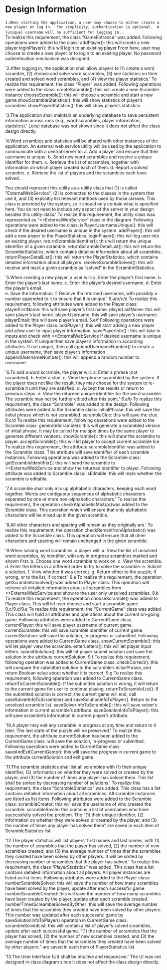 Design Information
==========

`1.When starting the application, a user may choose to either create a new player or log in.  For simplicity, authentication is optional.  A (unique) username will be sufficient for logging in.` .   
To realize this requirement, the class “GameEntrance” was added.
Following operations were added to the class:
addPlayer(): this will create a new player
loginPlayer(): this will login to an existing player
From here, user may choose to create a new player or to login to an existing player.
No password authentication mechanism was designed.

'2.After logging in, the application shall allow players to  (1) create a word scramble, (2) choose and solve word scrambles, (3) see statistics on their created and solved word scrambles, and (4) view the player statistics.'
To realize this requirement, the class “Player” was added.
Following operations were added to the class:
createScramble(): this will create a new Scramble instance
chooseScramble(): this will choose a scramble and start a new game
showScrambleStatistics(): this will show statistics of player’s scrambles
showPlayerStatistics(): this will show player’s statistics

'3.The application shall maintain an underlying database to save persistent information across runs (e.g., word scrambles, player information, statistics).'
Local database was not shown since it does not affect the class design directly.

'4.Word scrambles and statistics will be shared with other instances of the application.  An external web service utility will be used by the application to communicate with a central server to:
a.	Add a player and ensure that their username is unique.
b.	Send new word scrambles and receive a unique identifier for them.
c.	Retrieve the list of scrambles, together with information on which player created each of them.
d.	Report a solved scramble.
e.	Retrieve the list of players and the scrambles each have solved.

You should represent this utility as a utility class that (1) is called "ExternalWebService", (2) is connected to the classes in the system that use it, and (3) explicitly list relevant methods used by those classes.  This class is provided by the system, so it should only contain what is specified here. You do not need to include any aspect of the server in your design besides this utility class.'
To realize this requirement, the utility class was represented as “<<utility>>ExternalWebService” class in the diagram.
Following operations were added to the class:
isPlayerUsernameUnique(): this will check if the desired username is unique in the system.
addPlayer(): this will add a new player to the PlayerStatistics.
loginPlayer(): this will log user into an existing player.
returnScrambleIdentifier(): this will return the unique identifier of a given scramble.
returnScrambleDetailList(): this will return the ScrambleStatistics, which contains detailed information about all scrambles.
returnPlayerDetailList(): this will return the PlayerStatistics, which contains detailed information about all players.
receiveScrambleSolved(): this will receive and mark a given scramble as “solved” in the ScrambleStatistics.

'5.When creating a new player, a user will:
a.	Enter the player’s first name.
b.	Enter the player’s last name.
c.	Enter the player’s desired username.
d.	Enter the player’s email.  
e.	Save the information.
f.	Receive the returned username, with possibly a number appended to it to ensure that it is unique.'
5.a/b/c/d
To realize this requirement, following attributes were added to the Player class:
playerFirstName: this will save player’s first name.
playerLastName: this will save player’s last name.
playerUsername: this will save player’s username.
playerEmail: this will save player’s email.
5.e/f
Following operations were added to the Player class:
addPlayer(): this will start adding a new player and allow user to input player information.
savePlayerInfo() : this will take in inputs and check with <<utility>>ExternalWebService if desired username is unique in the system. If unique then save player’s information in according attributes. If not unique, then call appendUsernameNumber() to create a unique username, then save player’s information       .
appendUsernameNumber(): this will append a random number to username.

'6.To add a word scramble, the player will:
a.	Enter a phrase (not scrambled).
b.	Enter a clue.
c.	View the phrase scrambled by the system. If the player does not like the result, they may choose for the system to re-scramble it until they are satisfied.
d.	Accept the results or return to previous steps.
e.	View the returned unique identifier for the word scramble. The scramble may not be further edited after this point.'
6.a/b
To realize this requirement, the class “Scramble” was added to the design.
Following attributes were added to the Scramble class:
initialPhrase: this will save the initial phrase which is not scrambled.
scrambleClue: this will save the clue.
6.c/d
To realize this requirement, following operations were added to the Scramble class:
generateScramble(): this will generate a scrambled version of initial phrase. It may be called for multiple times by the same player to generate different versions.
showScramble(): this will show the scramble to player.
acceptScramble(): this will let player to accept current scramble
6.e
To realize this requirement, the attribute scrambleIdentifier was added to the Scramble class. This attribute will save identifier of each scramble instances.
Following operations was added to the Scramble class:
getScrambleIdentifier(): this will send the scramble to <<utility>>ExternalWebService and show the returned identifier to player.
Following attribute was added to Scramble class:
isEditable: this will mark whether the scramble is editable.

'7.A scramble shall only mix up alphabetic characters, keeping each word together. Words are contiguous sequences of alphabetic characters separated by one or more non-alphabetic characters.'
To realize this requirement, the operation checkAlphabeticMixUp()was added to the Scramble class. This operation which will ensure that only alphabetic characters will be mixed up in the given scramble.

'8.All other characters and spacing will remain as they originally are.'
To realize this requirement, the operation checkRemainNonAlphabetic() was added to the Scramble class. This operation will ensure that all other characters and spacing will remain unchanged in the given scramble.

'9.When solving word scrambles, a player will:
a.	View the list of unsolved word scrambles, by identifier, with any in progress scrambles marked and shown first.
b.	Choose one word scramble to work on.
c.	View the scramble.
d.	Enter the letters in a different order to try to solve the scramble.
e.	Submit a solution.
f.	View whether it was correct.
g.	Return either to the puzzle, if wrong, or to the list, if correct.'
9.a
To realize this requirement, the operation getScrambleUnsolved() was added to Player class. This operation will retrieve all detailed information about all scrambles from <<utility>>ExternalWebService and show to the user only unsolved scrambles.
9.b To realize this requirement, the operation chooseScramble() was added to Player class. This will let user choose and start a scramble game.
9.c/9.d/9.e
To realize this requirement, the “CurrentGame” class was added. This class will hold all attributes and operations about the current on-going game.
Following attributes were added to CurrentGame class.
currentPlayer: this will save player username of current game.
currentScramble: this will save scramble identifier of current game.
currentSolution: will save the solution, in-progress or submitted.
Following operations were added to CurrentGame class.
showCurrentScramble(): this will let player view the scramble.
enterLetters(): this will let player input letters.
submitSolution(): this will let player submit solution and save the solution in the attribute currentSolution.
9.f
To realize this requirement, following operation was added to CurrentGame class.
checkCorrect(): this will compare the submitted solution to the scramble’s initialPhrase, and return Boolean value about whether it is correct.
9.g
To realize this requirement, following operation was added to CurrentGame class.
returnToCurrentScramble(): If the submitted solution is wrong, it will return to the current game for user to continue playing.
returnToScrambleList(): If the submitted solution is correct, the current game will end, call saveSolverInfoToScramble() and saveSolutionInfoToPlayer(). Return to the unsolved scramble list.
saveSolverInfoToScramble(): this will save solver’s information in current scramble’s attribute.
saveSolutionInfoToPlayer(): this will save scramble’s information in current player’s attribute.

'10.A player may exit any scramble in progress at any time and return to it later.  The last state of the puzzle will be preserved.'
To realize this requirement, the attribute currentSolution has been added to the CurrentGame class. will save the solution, in-progress or submitted.
Following operations were added to CurrentGame class.
saveAndExitCurrentGame(): this will save the progress in current game to the attribute currentSolution and exit game.

'11.The scramble statistics shall list all scrambles with (1) their unique identifier, (2) information on whether they were solved or created by the player, and (3) the number of times any player has solved them. This list shall be sorted by decreasing number of solutions.'
To realize this requirement, the class “ScrambleStatistics” was added. This class has a list contains detailed information about all scrambles.  All scramble instances are listed as list items.
Following attributes were added to the Scramble class:
scrambleCreator: this will save the username of who created the scramble.
scrambleSovler: this contains a list of usernames who have successfully solved the problem.
The “(1) their unique identifier, (2) information on whether they were solved or created by the player, and (3) the number of times any player has solved them” are saved in each item of ScrambleStatistics list.

'12.The player statistics will list players’ first names and last names, with (1) the number of scrambles that the player has solved, (2) the number of new scrambles created, and (3) the average number of times that the scrambles they created have been solved by other players.  It will be sorted by decreasing number of scrambles that the player has solved.'
To realize this requirement, the class “PlayerStatistics” was added. This class has a list contains detailed information about all players. All player instances are listed as list items.
Following attributes were added to the Player class:
numberScrambleSolved: this will save the number of how many scrambles have been solved by the player, update after each successful game.
numberScrambleCreated: this will save the number of how many scrambles have been created by the player, update after each scramble created.
numberTimesScreambleSolvedByOther: this will save the average number of times that the scrambles they created have been solved by other players. This number was updated after each successful game by saveSolutionInfoToPlayer() operation in CurrentGame class.
scrambleSolvedList: this will contain a list of player’s solved scrambles, update after each successful game.
“(1) the number of scrambles that the player has solved, (2) the number of new scrambles created, and (3) the average number of times that the scrambles they created have been solved by other players.” are saved in each item of PlayerStatistics list.

'13.The User Interface (UI) shall be intuitive and responsive.'
The UI was not designed in class diagram since it does not affect the class design directly.
